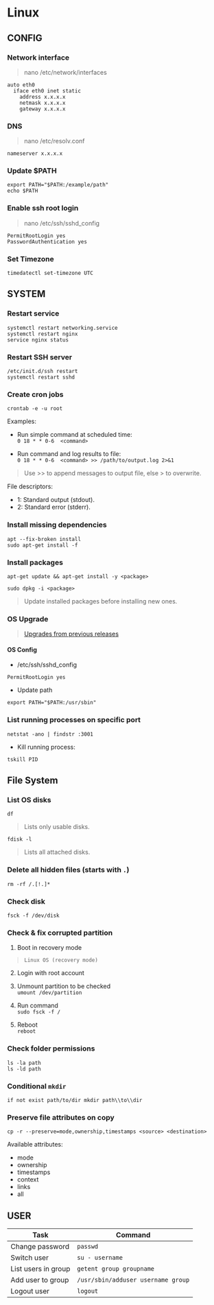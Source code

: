 # Linux

## CONFIG

### Network interface

> nano /etc/network/interfaces

```shell
auto eth0
  iface eth0 inet static
    address x.x.x.x
    netmask x.x.x.x
    gateway x.x.x.x
```

### DNS

> nano /etc/resolv.conf

```shell
nameserver x.x.x.x
```

### Update $PATH

`export PATH="$PATH:/example/path"`\
`echo $PATH`

### Enable ssh root login

> nano /etc/ssh/sshd_config

```ascii
PermitRootLogin yes
PasswordAuthentication yes
```

### Set Timezone

`timedatectl set-timezone UTC`

## SYSTEM

### Restart service

`systemctl restart networking.service`\
`systemctl restart nginx`\
`service nginx status`

### Restart SSH server

`/etc/init.d/ssh restart`\
`systemctl restart sshd`

### Create cron jobs
`crontab -e -u root`

Examples:
* Run simple command at scheduled time:\
`0 18 * * 0-6  <command>`

* Run command and log results to file:\
`0 18 * * 0-6  <command> >> /path/to/output.log 2>&1`
> Use >> to append messages to output file, else > to overwrite.

File descriptors:
* 1: Standard output (stdout).
* 2: Standard error (stderr).

### Install missing dependencies
`apt --fix-broken install`\
`sudo apt-get install -f`

### Install packages

```shell
apt-get update && apt-get install -y <package>
```

```shell
sudo dpkg -i <package>
```

> Update installed packages before installing new ones.

### OS Upgrade
> [Upgrades from previous releases](https://www.debian.org/releases/lenny/amd64/release-notes/ch-upgrading.en.html)

#### OS Config

* /etc/ssh/sshd_config
```ascii
PermitRootLogin yes
```
* Update path
```shell
export PATH="$PATH:/usr/sbin"
```

### List running processes on specific port

```shell
netstat -ano | findstr :3001
```

- Kill running process:

```shell
tskill PID
```

## File System

### List OS disks

`df`

> Lists only usable disks.

`fdisk -l`

> Lists all attached disks.

### Delete all hidden files (starts with `.`)

```shell
rm -rf /.[!.]*
```

### Check disk

```shell
fsck -f /dev/disk
```

### Check & fix corrupted partition

1. Boot in recovery mode
> `Linux OS (recovery mode)`

2. Login with root account

3. Unmount partition to be checked\
`umount /dev/partition`

4. Run command\
`sudo fsck -f /`

5. Reboot\
`reboot`

### Check folder permissions

`ls -la path`\
`ls -ld path`

### Conditional `mkdir`

```Shell
if not exist path/to/dir mkdir path\\to\\dir
```

### Preserve file attributes on copy
`cp -r --preserve=mode,ownership,timestamps <source> <destination>`

Available attributes:
- mode
- ownership
- timestamps
- context
- links
- all

## USER

| Task                    | Command                               |
|---                      |---                                    |
| Change password         |   `passwd`                            |
| Switch user             | `su - username`                       |
| List users in group     | `getent group groupname`              |
| Add user to group       | `/usr/sbin/adduser username group`    |
| Logout user             | `logout`                              |
